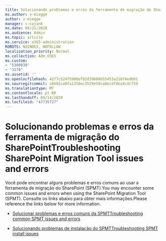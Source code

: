 ```yaml
---
title: Solucionando problemas e erros da ferramenta de migração do SharePoint
ms.author: v-miegge
author: v-miegge
manager: v-cojank
ms.date: 04/21/2020
ms.audience: Admin
ms.topic: article
ms.service: o365-administration
ROBOTS: NOINDEX, NOFOLLOW
localization_priority: Normal
ms.collection: Adm_O365
ms.custom:
- "5300030"
- "3178"
ms.assetid: ''
ms.openlocfilehash: 4277c524f5900ef92d39608655453a210f4ed601
ms.sourcegitcommit: c6692ce0fa1358ec3529e59ca0ecdfdea4cdc759
ms.translationtype: MT
ms.contentlocale: pt-BR
ms.lasthandoff: 09/14/2020
ms.locfileid: "47735727"
---
```

# <a name="troubleshooting-sharepoint-migration-tool-issues-and-errors"></a><span data-ttu-id="ad0f0-102">Solucionando problemas e erros da ferramenta de migração do SharePoint</span><span class="sxs-lookup"><span data-stu-id="ad0f0-102">Troubleshooting SharePoint Migration Tool issues and errors</span></span>

<span data-ttu-id="ad0f0-103">Você pode encontrar alguns problemas e erros comuns ao usar a ferramenta de migração do SharePoint (SPMT).</span><span class="sxs-lookup"><span data-stu-id="ad0f0-103">You may encounter some common issues and errors when using the SharePoint Migration Tool (SPMT).</span></span> <span data-ttu-id="ad0f0-104">Consulte os links abaixo para obter mais informações.</span><span class="sxs-lookup"><span data-stu-id="ad0f0-104">Please reference the links below for more information.</span></span>

- [<span data-ttu-id="ad0f0-105">Solucionar problemas e erros comuns da SPMT</span><span class="sxs-lookup"><span data-stu-id="ad0f0-105">Troubleshooting common SPMT issues and errors</span></span>](https://docs.microsoft.com/sharepointmigration/troubleshooting-common-spmt-issues)

- [<span data-ttu-id="ad0f0-106">Solucionando problemas de instalação do SPMT</span><span class="sxs-lookup"><span data-stu-id="ad0f0-106">Troubleshooting SPMT install issues</span></span>](https://docs.microsoft.com/sharepointmigration/spmt-install-issues)
